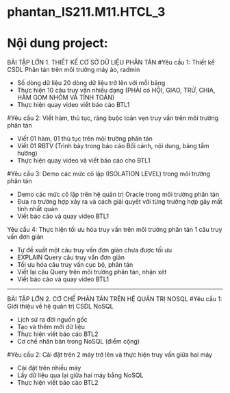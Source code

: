 # phantan_IS211.M11.HTCL_3
# Nội dung project:
BÀI TẬP LỚN 1. THIẾT KẾ CƠ SỞ DỮ LIỆU PHÂN TÁN
#Yêu cầu 1: Thiết kế CSDL Phân tán trên môi trường máy ảo, radmin

- Số dòng dữ liệu 20 dòng dữ liệu trở lên với mỗi bảng
- Thực hiện 10 câu truy vấn nhiều dạng (PHẢI có HỘI, GIAO, TRỪ, CHIA, HÀM GOM NHÓM VÀ TÍNH TOÁN)
- Thực hiện quay video viết báo cáo BTL1

#Yêu cầu 2: Viết hàm, thủ tục, ràng buộc toàn vẹn truy vấn trên môi trường phân tán

- Viết 01 hàm, 01 thủ tục trên môi trường phân tán
- Viết 01 RBTV (Trình bày trong báo cáo Bối cảnh, nội dung, bảng tầm hưởng)
- Thực hiện quay video và viết báo cáo cho BTL1

#Yêu cầu 3: Demo các mức cô lập (ISOLATION LEVEL) trong môi trường phân tán

- Demo các mức cô lập trên hệ quản trị Oracle trong môi trường phân tán
- Đưa ra trường hợp xảy ra và cách giải quyết với từng trường hợp gây mất tính nhất quán
- Viết báo cáo và quay video BTL1

Yêu cầu 4: Thực hiện tối ưu hóa truy vấn trên môi trường phân tán 1 câu truy vấn đơn giản

- Tự đề xuất một câu truy vấn đơn giản chưa được tối ưu
- EXPLAIN Query câu truy vấn đơn giản
- Tối ưu hóa câu truy vấn cục bộ, phân tán
- Viết lại câu Query trên môi trường phân tán, nhận xét
- Viết báo cáo và quay video BTL1
-----------------------------------------------------------------
BÀI TẬP LỚN 2. CƠ CHẾ PHÂN TÁN TRÊN HỆ QUẢN TRỊ NOSQL
#Yêu cầu 1: Giới thiệu về hệ quản trị CSDL NoSQL

- Lịch sử ra đời nguồn gốc
- Tạo và thêm mới dữ liệu
- Thực hiện viết báo cáo BTL2
- Cơ chế nhân bản trong NoSQL (điểm cộng)

#Yêu cầu 2: Cài đặt trên 2 máy trở lên và thực hiện truy vấn giữa hai máy

- Cài đặt trên nhiều máy
- Lấy dữ liệu qua lại giữa hai máy bằng NoSQL
- Thực hiện viết báo cáo BTL2
